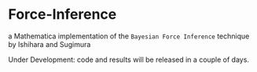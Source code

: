 # Force-Inference
a Mathematica implementation of the `Bayesian Force Inference` technique by Ishihara and Sugimura 


Under Development: code and results will be released in a couple of days.
